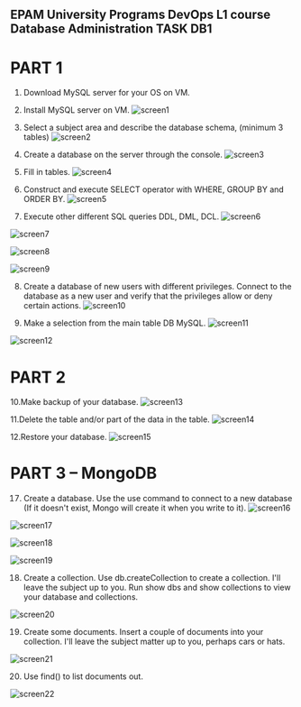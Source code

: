 ## EPAM University Programs DevOps L1 course Database Administration TASK DB1

# PART 1

1. Download MySQL server for your OS on VM.
2. Install MySQL server on VM.
![screen1](https://github.com/d-SAVCHUK/EPAM_DevOps_HT_DB/blob/main/mysql/Screenshot1.png)

3. Select a subject area and describe the database schema, (minimum 3 tables)
![screen2](https://github.com/d-SAVCHUK/EPAM_DevOps_HT_DB/blob/main/mysql/Screenshot4.png)

4. Create a database on the server through the console.
![screen3](https://github.com/d-SAVCHUK/EPAM_DevOps_HT_DB/blob/main/mysql/Screenshot2.png)

5. Fill in tables.
![screen4](https://github.com/d-SAVCHUK/EPAM_DevOps_HT_DB/blob/main/mysql/Screenshot5.png)

6. Construct and execute SELECT operator with WHERE, GROUP BY and ORDER BY. 
![screen5](https://github.com/d-SAVCHUK/EPAM_DevOps_HT_DB/blob/main/mysql/Screenshot6.png)

7. Execute other different SQL queries DDL, DML, DCL.
![screen6](https://github.com/d-SAVCHUK/EPAM_DevOps_HT_DB/blob/main/mysql/Screenshot7.png)

![screen7](https://github.com/d-SAVCHUK/EPAM_DevOps_HT_DB/blob/main/mysql/Screenshot8.png)

![screen8](https://github.com/d-SAVCHUK/EPAM_DevOps_HT_DB/blob/main/mysql/Screenshot9.png)

![screen9](https://github.com/d-SAVCHUK/EPAM_DevOps_HT_DB/blob/main/mysql/Screenshot10.png)

8. Create a database of new users with different privileges. Connect to the database as a new user and verify that the privileges allow or deny certain actions.
![screen10](https://github.com/d-SAVCHUK/EPAM_DevOps_HT_DB/blob/main/mysql/Screenshot11.png)

9. Make a selection from the main table DB MySQL.
![screen11](https://github.com/d-SAVCHUK/EPAM_DevOps_HT_DB/blob/main/mysql/Screenshot12.png)

![screen12](https://github.com/d-SAVCHUK/EPAM_DevOps_HT_DB/blob/main/mysql/Screenshot13.png)

# PART 2

10.Make backup of your database.
![screen13](https://github.com/d-SAVCHUK/EPAM_DevOps_HT_DB/blob/main/mysql/Screenshot14.png)

11.Delete the table and/or part of the data in the table. 
![screen14](https://github.com/d-SAVCHUK/EPAM_DevOps_HT_DB/blob/main/mysql/Screenshot15.png)

12.Restore your database.
![screen15](https://github.com/d-SAVCHUK/EPAM_DevOps_HT_DB/blob/main/mysql/Screenshot16.png)

# PART 3 – MongoDB

17. Create a database. Use the use command to connect to a new database (If it doesn't exist, Mongo will create it when you write to it).
![screen16](https://github.com/d-SAVCHUK/EPAM_DevOps_HT_DB/blob/main/mongodb/Screenshot1.png)

![screen17](https://github.com/d-SAVCHUK/EPAM_DevOps_HT_DB/blob/main/mongodb/Screenshot2.png)

![screen18](https://github.com/d-SAVCHUK/EPAM_DevOps_HT_DB/blob/main/mongodb/Screenshot3.png)

![screen19](https://github.com/d-SAVCHUK/EPAM_DevOps_HT_DB/blob/main/mongodb/Screenshot4.png)

18. Create a collection. Use db.createCollection to create a collection. I'll leave the subject up to you. Run show dbs and show collections to view your database and collections.

![screen20](https://github.com/d-SAVCHUK/EPAM_DevOps_HT_DB/blob/main/mongodb/Screenshot5.png)

19. Create some documents. Insert a couple of documents into your collection. I'll leave the subject matter up to you, perhaps cars or hats.

![screen21](https://github.com/d-SAVCHUK/EPAM_DevOps_HT_DB/blob/main/mongodb/Screenshot6.png)

20. Use find() to list documents out.

![screen22](https://github.com/d-SAVCHUK/EPAM_DevOps_HT_DB/blob/main/mongodb/Screenshot7.png)
